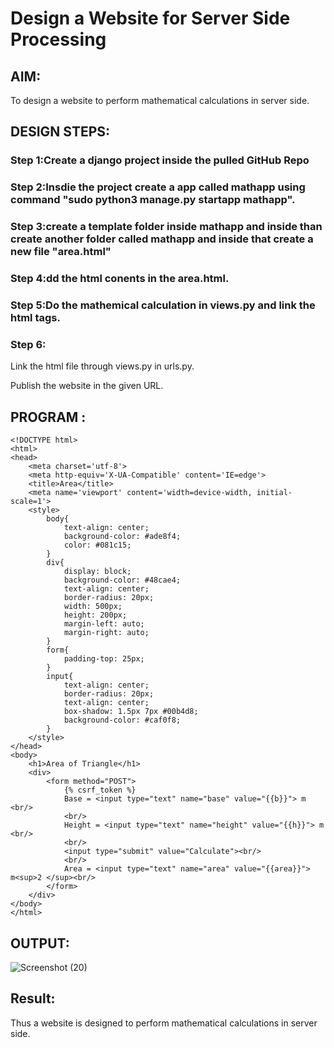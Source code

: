 # Design a Website for Server Side Processing

## AIM:
To design a website to perform mathematical calculations in server side.

## DESIGN STEPS:

### Step 1:Create a django project inside the pulled GitHub Repo



### Step 2:Insdie the project create a app called mathapp using command "sudo python3 manage.py startapp mathapp".





### Step 3:create a template folder inside mathapp and inside than create another folder called mathapp and inside that create a new file "area.html"



### Step 4:dd the html conents in the area.html.



### Step 5:Do the mathemical calculation in views.py and link the html tags.





### Step 6:
Link the html file through views.py in urls.py.



Publish the website in the given URL.

## PROGRAM :
```
<!DOCTYPE html>
<html>
<head>
    <meta charset='utf-8'>
    <meta http-equiv='X-UA-Compatible' content='IE=edge'>
    <title>Area</title>
    <meta name='viewport' content='width=device-width, initial-scale=1'>
    <style>
        body{
            text-align: center;
            background-color: #ade8f4;
            color: #081c15;
        }
        div{
            display: block;
            background-color: #48cae4;
            text-align: center;
            border-radius: 20px;
            width: 500px;
            height: 200px;
            margin-left: auto;
            margin-right: auto;
        }
        form{
            padding-top: 25px;
        }
        input{
            text-align: center;
            border-radius: 20px;
            text-align: center;
            box-shadow: 1.5px 7px #00b4d8;
            background-color: #caf0f8;
        }
    </style>
</head>
<body>
    <h1>Area of Triangle</h1>
    <div>
        <form method="POST">
            {% csrf_token %}
            Base = <input type="text" name="base" value="{{b}}"> m <br/>
            <br/>
            Height = <input type="text" name="height" value="{{h}}"> m <br/>
            <br/>
            <input type="submit" value="Calculate"><br/>
            <br/>
            Area = <input type="text" name="area" value="{{area}}"> m<sup>2 </sup><br/>
        </form>
    </div>
</body>
</html>
```

## OUTPUT:
![Screenshot (20)](https://user-images.githubusercontent.com/119405916/214235521-59a5476d-f047-424a-8fce-108efeae8619.png)


## Result:
Thus a website is designed to perform mathematical calculations in server side.


